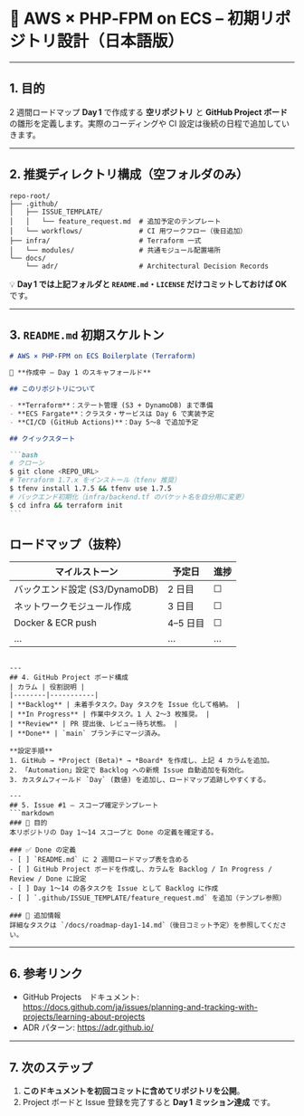 # 🚀 AWS × PHP‑FPM on ECS – 初期リポジトリ設計（日本語版）

---

## 1. 目的

2 週間ロードマップ **Day 1** で作成する **空リポジトリ** と **GitHub Project ボード** の雛形を定義します。実際のコーディングや CI 設定は後続の日程で追加していきます。

---

## 2. 推奨ディレクトリ構成（空フォルダのみ）

```text
repo-root/
├── .github/
│   ├── ISSUE_TEMPLATE/
│   │   └── feature_request.md  # 追加予定のテンプレート
│   └── workflows/              # CI 用ワークフロー（後日追加）
├── infra/                      # Terraform 一式
│   └── modules/                # 共通モジュール配置場所
└── docs/
    └── adr/                    # Architectural Decision Records
```

💡 **Day 1 では上記フォルダと `README.md`・`LICENSE` だけコミットしておけば OK** です。

---

## 3. `README.md` 初期スケルトン

````markdown
# AWS × PHP‑FPM on ECS Boilerplate (Terraform)

🚧 **作成中 – Day 1 のスキャフォールド**

## このリポジトリについて

- **Terraform**：ステート管理 (S3 + DynamoDB) まで準備
- **ECS Fargate**：クラスタ・サービスは Day 6 で実装予定
- **CI/CD (GitHub Actions)**：Day 5〜8 で追加予定

## クイックスタート

```bash
# クローン
$ git clone <REPO_URL>
# Terraform 1.7.x をインストール（tfenv 推奨）
$ tfenv install 1.7.5 && tfenv use 1.7.5
# バックエンド初期化（infra/backend.tf のバケット名を自分用に変更）
$ cd infra && terraform init
```
````

## ロードマップ（抜粋）

| マイルストーン                 | 予定日   | 進捗 |
| ------------------------------ | -------- | ---- |
| バックエンド設定 (S3/DynamoDB) | 2 日目   | ☐    |
| ネットワークモジュール作成     | 3 日目   | ☐    |
| Docker & ECR push              | 4–5 日目 | ☐    |
| …                              | …        | …    |

````

---
## 4. GitHub Project ボード構成
| カラム | 役割説明 |
|--------|-----------|
| **Backlog** | 未着手タスク。Day タスクを Issue 化して格納。 |
| **In Progress** | 作業中タスク。1 人 2〜3 枚推奨。 |
| **Review** | PR 提出後、レビュー待ち状態。 |
| **Done** | `main` ブランチにマージ済み。

**設定手順**
1. GitHub → *Project (Beta)* → *Board* を作成し、上記 4 カラムを追加。
2. 「Automation」設定で Backlog への新規 Issue 自動追加を有効化。
3. カスタムフィールド `Day` (数値) を追加し、ロードマップ追跡しやすくする。

---
## 5. Issue #1 — スコープ確定テンプレート
```markdown
### 🎯 目的
本リポジトリの Day 1〜14 スコープと Done の定義を確定する。

### ✅ Done の定義
- [ ] `README.md` に 2 週間ロードマップ表を含める
- [ ] GitHub Project ボードを作成し、カラムを Backlog / In Progress / Review / Done に設定
- [ ] Day 1〜14 の各タスクを Issue として Backlog に作成
- [ ] `.github/ISSUE_TEMPLATE/feature_request.md` を追加（テンプレ参照）

### 📄 追加情報
詳細なタスクは `/docs/roadmap-day1-14.md`（後日コミット予定）を参照してください。
````

---

## 6. 参考リンク

- GitHub Projects　ドキュメント: <https://docs.github.com/ja/issues/planning-and-tracking-with-projects/learning-about-projects>
- ADR パターン: <https://adr.github.io/>

---

## 7. 次のステップ

1. **このドキュメントを初回コミットに含めてリポジトリを公開**。
2. Project ボードと Issue 登録を完了すると **Day 1 ミッション達成** です。
